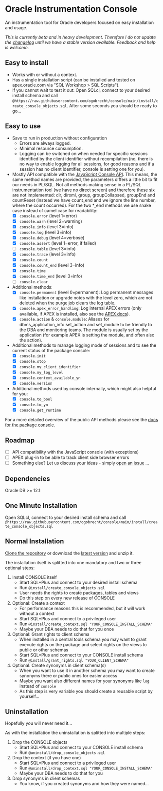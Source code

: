 # Oracle Instrumentation Console

An instrumentation tool for Oracle developers focused on easy installation and
usage.

*This is currently beta and in heavy development. Therefore I do not update the
[changelog](docs/changelog.md) until we have a stable version available.
Feedback and help is welcome.*

## Easy to install

- Works with or without a context.
- Has a single installation script (can be installed and tested on
  apex.oracle.com via "SQL Workshop > SQL Scripts").
- If you cannot wait to test it out: Open SQLcl, connect to your desired install
    schema and call
    `@https://raw.githubusercontent.com/ogobrecht/console/main/install/create_console_objects.sql`.
    After some seconds you should be ready to go...

## Easy to use

- Save to run in production without configuration
  - Errors are always logged.
  - Minimal resource consumption.
  - Logging can be switched on when needed for specific sessions identified by
    the client identifier without recompilation (no, there is no way to enable
    logging for all sessions, for good reasons and if a session has no client
    identifier, console is setting one for you).
- Mostly API compatible with the [JavaScript Console
  API](https://developers.google.com/web/tools/chrome-devtools/console/api).
  This means, the same method names are provided, the parameters differs a
  little bit to fit our needs in PL/SQL. Not all methods making sense in a
  PL/SQL instrumentation tool (we have no direct screen) and therefore these six
  are not implemented: dir, dirxml, group, groupCollapsed, groupEnd and
  countReset (instead we have count_end and we ignore the line number, where the
  count occurred). For the two \*_end methods we use snake case instead of camel
  case for readability:
  - [X] `console.error` (level 1=error)
  - [X] `console.warn` (level 2=warning)
  - [X] `console.info` (level 3=info)
  - [X] `console.log` (level 3=info)
  - [X] `console.debug` (level 4=verbose)
  - [X] `console.assert` (level 1=error, if failed)
  - [ ] `console.table` (level 3=info)
  - [X] `console.trace` (level 3=info)
  - [x] `console.count`
  - [x] `console.count_end` (level 3=info)
  - [X] `console.time`
  - [X] `console.time_end` (level 3=info)
  - [ ] `console.clear`
- Additional methods:
  - [X] `console.permanent` (level 0=permanent): Log permanent messages like
    installation or upgrade notes with the level zero, which are not deleted
    when the purge job clears the log table.
  - [X] `console.apex_error_handling`: Log internal APEX errors (only available,
    if APEX is installed, also see the [APEX
    docs](https://docs.oracle.com/en/database/oracle/application-express/20.2/aeapi/Example-of-an-Error-Handling-Function.html#GUID-2CD75881-1A59-4787-B04B-9AAEC14E1A82)).
  - [X] `console.action` & `console.module`: Aliases for
    dbms_application_info.set_action and set_module to be friendly to the DBA
    and monitoring teams. The module is usually set by the application (for
    example APEX is setting the module, and often also the action).
- Additional methods to manage logging mode of sessions and to see the current
  status of the package console:
  - [X] `console.init`
  - [X] `console.stop`
  - [X] `console.my_client_identifier`
  - [X] `console.my_log_level`
  - [X] `console.context_available_yn`
  - [X] `console.version`
- Additional methods used by console internally, which might also helpful for you:
  - [X] `console.to_bool`
  - [X] `console.to_yn`
  - [X] `console.get_runtime`

For a more detailed overview of the public API methods please see the [docs for the package console](docs/console.md).

## Roadmap

- [ ] API compatibility with the JavaScript console (with exceptions)
- [ ] APEX plug-in to be able to track client side browser errors
- [ ] Something else? Let us discuss your ideas - simply [open an issue](https://github.com/ogobrecht/console/issues/new) ...

## Dependencies

Oracle DB >= 12.1

## One Minute Installation

Open SQLcl, connect to your desired install schema and call
`@https://raw.githubusercontent.com/ogobrecht/console/main/install/create_console_objects.sql`

## Normal Installation

[Clone the repository](https://github.com/ogobrecht/console) or download the
[latest
version](https://github.com/ogobrecht/oracle-instrumentation-console/releases/latest)
and unzip it.

The installation itself is splitted into one mandatory and two or three optional
steps:

1. Install CONSOLE itself
    - Start SQL*Plus and connect to your desired install schema
    - Run `@install/create_console_objects.sql`
    - User needs the rights to create packages, tables and views
    - Do this step on every new release of CONSOLE
2. Optional: Create a context
    - For performance reasons this is recommended, but it will work without a context
    - Start SQL*Plus and connect to a privileged user
    - Run `@install/create_context.sql "YOUR_CONSOLE_INSTALL_SCHEMA"`
    - Maybe your DBA needs to do that for you once
3. Optional: Grant rights to client schema
    - When installed in a central tools schema you may want to grant execute
      rights on the package and select rights on the views to public or other
      schemas
    - Start SQL*Plus and connect to your CONSOLE install schema
    - Run `@install/grant_rights.sql "YOUR_CLIENT_SCHEMA"`
4. Optional: Create synonyms in client schema(s)
    - When you want to use it in another schema you may want to create synonyms
      there or public ones for easier access
    - Maybe you want also different names for your synonyms like `log` instead
      of `console`
    - As this step is very variable you should create a reusable script by
      yourself...

## Uninstallation

Hopefully you will never need it...

As with the installation the uninstallation is splitted into multiple steps:

1. Drop the CONSOLE objects
    - Start SQL*Plus and connect to your CONSOLE install schema
    - Run `@uninstall/drop_console_objects.sql`
2. Drop the context (if you have one)
    - Start SQL*Plus and connect to a privileged user
    - Run `@uninstall/drop_context.sql "YOUR_CONSOLE_INSTALL_SCHEMA"`
    - Maybe your DBA needs to do that for you
3. Drop synonyms in client schemas
    - You know, if you created synonyms and how they were named...
